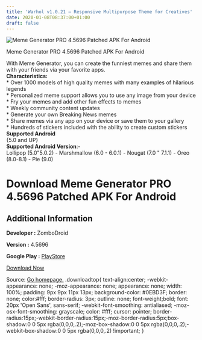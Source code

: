 ```yaml
---
title: 'Warhol v1.0.21 – Responsive Multipurpose Theme for Creatives'
date: 2020-01-08T08:37:00+01:00
draft: false
---
```


![Meme Generator PRO 4.5696 Patched APK For Android](https://i0.wp.com/apkhome.net/wp-content/uploads/2020/01/Meme-Generator-PRO-4.5696-Patched.png "Meme Generator PRO 4.5696 Patched APK For Android")

  

Meme Generator PRO 4.5696 Patched APK For Android

With Meme Generator, you can create the funniest memes and share them with your friends via your favorite apps.  
**Characteristics:**  
\* Over 1000 models of high quality memes with many examples of hilarious legends  
\* Personalized meme support allows you to use any image from your device  
\* Fry your memes and add other fun effects to memes  
\* Weekly community content updates  
\* Generate your own Breaking News memes  
\* Share memes via any app on your device or save them to your gallery  
\* Hundreds of stickers included with the ability to create custom stickers  
**Supported Android**  
{5.0 and UP}  
**Supported Android Version**:-  
Lollipop (5.0"5.0.2) - Marshmallow (6.0 - 6.0.1) - Nougat (7.0 " 7.1.1) - Oreo (8.0-8.1) - Pie (9.0)

Download Meme Generator PRO 4.5696 Patched APK For Android
==========================================================

Additional Information
----------------------

**Developer :** ZomboDroid

**Version :** 4.5696

**Google Play :** [PlayStore](https://play.google.com/store/apps/details?id=com.zombodroid.MemeGeneratorFullGplay&hl=en)

  

[Download Now](https://store4app.co/post/meme-generator-pro-4-5696-patched-apk-for-android_1578469295)

  
Source: [Go homepage.](https://store4app.co/post/meme-generator-pro-4-5696-patched-apk-for-android_1578469295) .downloadtop{ text-align:center; -webkit-appearance: none; -moz-appearance: none; appearance: none; width: 100%; padding: 9px 9px 11px 13px; background-color: #0EBD3F; border: none; color:#fff; border-radius: 3px; outline: none; font-weight;bold; font: 20px 'Open Sans', sans-serif; -webkit-font-smoothing: antialiased; -moz-osx-font-smoothing: grayscale; color: #fff; cursor: pointer; border-radius:15px;-webkit-border-radius:15px;-moz-border-radius:5px;box-shadow:0 0 5px rgba(0,0,0,.2);-moz-box-shadow:0 0 5px rgba(0,0,0,.2);-webkit-box-shadow:0 0 5px rgba(0,0,0,.2) !important; }